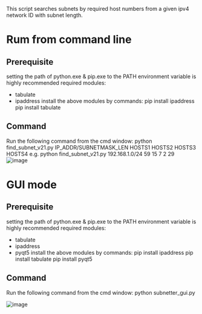 This script searches subnets by required host numbers from a given ipv4 network ID with subnet length.

# Rum from command line
## Prerequisite
setting the path of python.exe & pip.exe to the PATH environment variable is highly recommended
required modules:
- tabulate
- ipaddress
install the above modules by commands:
pip install ipaddress
pip install tabulate
## Command
Run the following command from the cmd window:
python find_subnet_v21.py IP_ADDR/SUBNETMASK_LEN HOSTS1 HOSTS2  HOSTS3 HOSTS4
e.g. python find_subnet_v21.py 192.168.1.0/24 59 15 7 2 29
![image](https://github.com/megatronComing/ipv4-calculator-py-v2/assets/114308295/256fea70-9bf7-4582-9f97-36e63673d672)

# GUI mode
## Prerequisite
setting the path of python.exe & pip.exe to the PATH environment variable is highly recommended
required modules:
- tabulate
- ipaddress
- pyqt5
install the above modules by commands:
pip install ipaddress
pip install tabulate
pip install pyqt5
## Command
Run the following command from the cmd window:
  python subnetter_gui.py

![image](https://github.com/megatronComing/ipv4-calculator-py-v2/assets/114308295/5160649e-f484-4ac9-99d1-bb9412367878)


